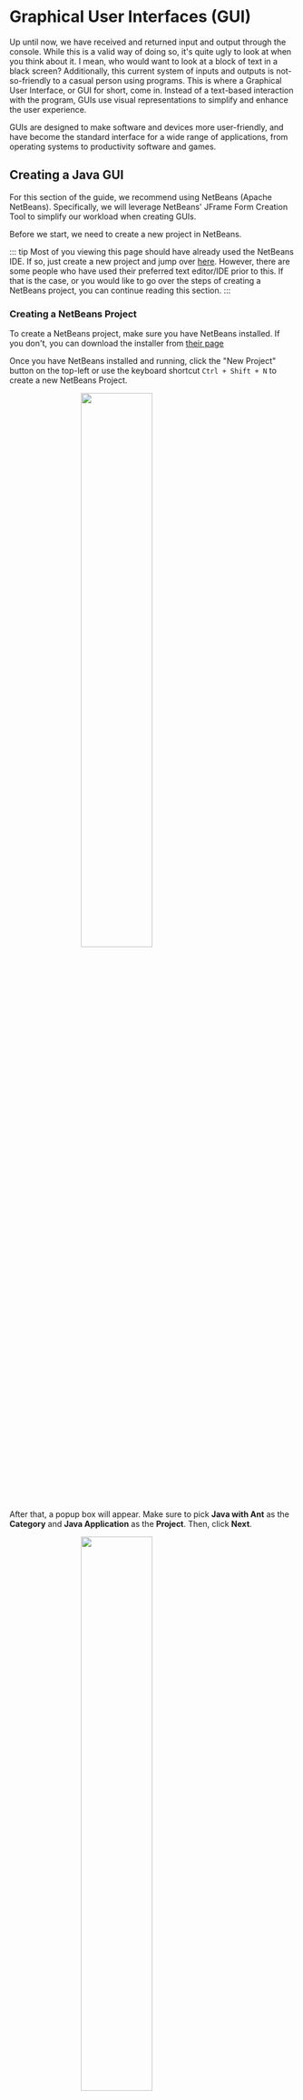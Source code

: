# Graphical User Interfaces (GUI)

Up until now, we have received and returned input and output through the console. While this is a valid way of doing so, it's quite ugly to look at when you think about it. I mean, who would want to look at a block of text in a black screen? Additionally, this current system of inputs and outputs is not-so-friendly to a casual person using programs. This is where a Graphical User Interface, or GUI for short, come in. Instead of a text-based interaction with the program, GUIs use visual representations to simplify and enhance the user experience.

GUIs are designed to make software and devices more user-friendly, and have become the standard interface for a wide range of applications, from operating systems to productivity software and games.

## Creating a Java GUI

For this section of the guide, we recommend using NetBeans (Apache NetBeans). Specifically, we will leverage NetBeans' JFrame Form Creation Tool to simplify our workload when creating GUIs.

Before we start, we need to create a new project in NetBeans.

::: tip
Most of you viewing this page should have already used the NetBeans IDE. If so, just create a new project and jump over [here](#creating-a-jframe-using-the-netbeans-ide). However, there are some people who have used their preferred text editor/IDE prior to this. If that is the case, or you would like to go over the steps of creating a NetBeans project, you can continue reading this section.
:::

### Creating a NetBeans Project

To create a NetBeans project, make sure you have NetBeans installed. If you don't, you can download the installer from [their page](https://netbeans.apache.org/front/main/download/)

Once you have NetBeans installed and running, click the "New Project" button on the top-left or use the keyboard shortcut `Ctrl + Shift + N` to create a new NetBeans Project.

<img src="./media/netbeans_proj_step1.png" class="center x50">

After that, a popup box will appear. Make sure to pick **Java with Ant** as the **Category** and **Java Application** as the **Project**. Then, click **Next**.

<img src="./media/netbeans_proj_step2.png" class="center x50">

The program will then ask you for the Project Name and some other information. Fill them however you see fit. 

<img src="./media/netbeans_proj_step3.png" class="center x50">

::: warning
You must uncheck the **Create Main Class** option. If you created a project with this option active, delete the main class instead.
:::

Congratulations! You have created a new project in NetBeans. You should see this appear on the IDE.

<img src="./media/netbeans_proj_step4.png" class="center x75">

### Creating a JFrame using the NetBeans IDE

Now that we have a NetBeans Project set up and ready to go, it is time we create the JFrame.

Navigate to your **Source Packages** and find the main package. For us, that is the `tutorial` package. 

<img src="./media/netbeans_jframe_step1.png" class="center x50">

Now, right-click the `tutorial` package. A drop-down menu should appear. Find **New**, then click **JFrame Form**.

<img src="./media/netbeans_jframe_step2.png" class="center x50">

The program will ask you to name your new `JFrame`. Name it accordingly, then click **Finish**.

<img src="./media/netbeans_jframe_step3.png" class="center x50">

Great! Now you should have your JFrame, ready to be edited.

<img src="./media/netbeans_jframe_step4.png" class="center x75">

## Adding GUI Components

If you have seen the right side of the Form Creator, you can see a "Palette" with a bunch of items. We won't go over all the items in here, we will only discuss the important ones from the `javax.swing` package.

### Basic Swing GUI Components

|    Component    |                                               Description                                                 |
|-----------------|-----------------------------------------------------------------------------------------------------------|
| JFrame          | A JFrame is the main window where the GUI is. Different components are added to this frame.               |
| JLabel          | A JLabel can be used as a text message, label, icon or image on the GUI. Does not emit events.            |
| JTextField      | A JTextField can be used to allow the user to input a single line of text, or for diplaying outputs.      |
| JButton         | A JButton is used in creating interactable buttons that can emit an event when it is clicked.             |
| JCheckBox       | A JCheckBox can be used as an on/off toggle. This is denoted as `true` and `false` inside code.           |
| JRadioButton    | A JRadioButton is used to select an option from a multitude of options.                                   |
| JTextArea       | A JTextArea can be used to allow the user to input multiple lines of text or for displaying long outputs. |
| JPanel          | A JPanel is used in storing a set of components inside a JFrame together.                                 |
| JPasswordField  | A JPasswordField is an input field where anything the user types is hidden with an `*` symbol.            |
| JList           | A JList displays a list of options and allows the user to select one or more items from it.               |
| JComboBox       | A JComboBox displays a popup menu with a list of options and allows the user to select one item from it.  |

### ButtonGroups

This class is used to create a multiple-exclusion scope for a set of buttons. Creating a set of buttons with the same ButtonGroup object means that turning "on" one of those buttons turns off all other buttons in the group.

A ButtonGroup can be used with any set of objects that inherit from AbstractButton. Typically a button group contains instances of JRadioButton, JRadioButtonMenuItem, or JToggleButton. It wouldn't make sense to put an instance of JButton or JMenuItem in a button group because JButton and JMenuItem don't implement the selected state.

Initially, all buttons in the group are unselected.

For examples and further information on using button groups see How to Use Radio Buttons, a section in The Java Tutorial.

Warning: Serialized objects of this class will not be compatible with future Swing releases. The current serialization support is appropriate for short term storage or RMI between applications running the same version of Swing. As of 1.4, support for long term storage of all JavaBeans has been added to the java.beans package. Please see java.beans.XMLEncoder.

Since:

1.2
Author:

Jeff Dinkins
oracle def'n

A `ButtonGroup` is a used to create a multiple-exclusion scope for a set of buttons. Basically, creating a set of buttons with the same `ButtonGroup` object means that turning "on" one of these buttons will turn all the other buttons in the group "off".

Normally, a `ButtonGroup` that can be used with any set of objects that inherit from `AbstractButton`. However, for simplicity's sake, we will only be using `ButtonGroup` with `JRadioButton`s.

Initially, all buttons in the group are unselected.

<style>
	.center {
		display: block; 
		margin-left: auto; 
		margin-right: auto;
	}

	.x50 {
		height: 50%;
		width: 50%
	} 

	.x75 {
		height: 75%;
		width: 75%
	} 
</style>